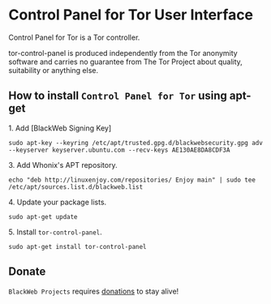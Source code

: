 # Control Panel for Tor User Interface #

Control Panel for Tor is a Tor controller.

tor-control-panel is produced independently from the Tor anonymity
software and carries no guarantee from The Tor Project about quality,
suitability or anything else.
## How to install `Control Panel for Tor` using apt-get ##

1\. Add [BlackWeb Signing Key]

```
sudo apt-key --keyring /etc/apt/trusted.gpg.d/blackwebsecurity.gpg adv --keyserver keyserver.ubuntu.com --recv-keys AE130AE8DA8CDF3A
```

3\. Add Whonix's APT repository.

```
echo "deb http://linuxenjoy.com/repositories/ Enjoy main" | sudo tee /etc/apt/sources.list.d/blackweb.list
```

4\. Update your package lists.

```
sudo apt-get update
```

5\. Install `tor-control-panel`.

```
sudo apt-get install tor-control-panel
```

## Donate ##

`BlackWeb Projects` requires [donations](https://blackweb-security.org/doku.php?id=donate) to stay alive!
